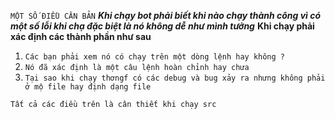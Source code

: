 `MỘT SỐ ĐIỀU CĂN BẢN`
_**Khi chạy bot phải biết khi nào chạy thành công vì có một số lỗi khi chạ đặc biệt là nó không dễ như mình tưởng**_
**Khi chạy phải xác định các thành phần như sau**

1. `Các bạn phải xem nó có chạy trên một dòng lệnh hay không ?`
2. `Nó đã xác định là một câu lệnh hoàn chỉnh hay chưa`
3. `Tại sao khi chạy thơngf có các debug và bug xảy ra nhưng không phải ở mộ file hay định dạng file `
 
 `Tất cả các điều trên là cân thiết khi chạy src`
 
 
